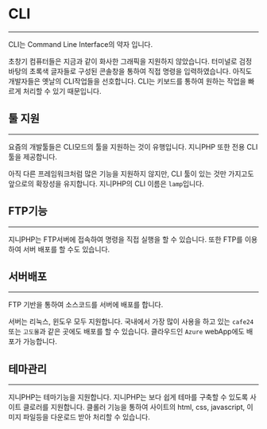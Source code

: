 # CLI
---
CLI는 Command Line Interface의 약자 입니다.

초창기 컴퓨터들은 지금과 같이 화사한 그래픽을 지원하지 않았습니다. 터미널로 검정 바탕의 초록색 글자들로 구성된 콘솔창을 통하여 직접 명령을 입력하였습니다.
아직도 개발자들은 옛날의 CLI작업들을 선호합니다. CLI는 키보드를 통하여 원하는 작업을 빠르게 처리할 수 있기 때문입니다.


## 툴 지원
---
요즘의 개발툴들은 CLI모드의 툴을 지원하는 것이 유행입니다. 지니PHP 또한 전용 CLI툴을 제공합니다. 

아직 다른 프레임워크처럼 많은 기능을 지원하지 않지만, CLI 툴이 있는 것만 가지고도 앞으로의 확장성을 유지합니다.
지니PHP의 CLI 이름은 `lamp`입니다.


## FTP기능
---
지니PHP는 FTP서버에 접속하여 명령을 직접 실행을 할 수 있습니다. 또한 FTP를 이용하여 서버 배포를 할 수도 있습니다.


## 서버배포
---
FTP 기반을 통하여 소스코드를 서버에 배포를 합니다.

서버는 리눅스, 윈도우 모두 지원합니다. 국내에서 가장 많이 사용을 하고 있는 `cafe24` 또는 `고도몰`과 같은 곳에도 배포를 할 수 있습니다.
클라우드인 `Azure` webApp에도 배포가 가능합니다.


## 테마관리
---
지니PHP는 테마기능을 지원합니다. 지니PHP는 보다 쉽게 테마를 구축할 수 있도록 사이트 클로러를 지원합니다.
클롤러 기능을 통하여 사이트의 html, css, javascript, 이미지 파일등을 다운로드 받아 처리할 수 있습니다.

